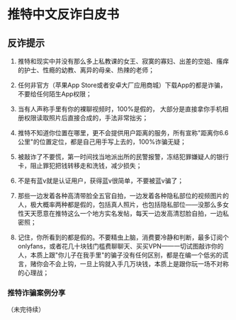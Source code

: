 # 推特中文反诈白皮书

## 反诈提示

1. 推特和现实中并没有那么多上私教课的女王、寂寞的寡妇、出差的空姐、瘙痒的护士、性瘾的幼教、离异的母亲、热辣的老师；

2. 任何非官方（苹果App Store或者安卓大厂应用商城）下载App的都是诈骗，不要给任何陌生App权限；

3. 当有人声称手里有你的裸聊视频时，100%是假的， 大部分是直接拿你手机相册权限读取照片后直接合成的，手法非常拙劣；

4. 推特不知道你位置在哪里，更不会提供用户距离的服务，所有宣称"距离你6.6公里"的位置定位，都是自己用手写上去的，100%诈骗无疑；

5. 被敲诈了不要慌，第一时间找当地派出所的民警报警，冻结犯罪嫌疑人的银行卡，阻止罪犯把钱转移走和洗钱，减少损失；

6. 不是有蓝v就是认证用户，获得蓝v很简单，不要被蓝v骗了；

7. 那些一边发着各种高清带脸全五官自拍，一边发着各种隐私部位的视频图片的人，极大概率两种都是假的，包括真人照片，也包括隐私部位——没那么多女性天天愿意在推特这么一个地方实名发帖，每天一边发高清怼脸自拍，一边私密照；

8. 记住，你所看到的都是假的。不要精虫上脑，消费要冷静和判断，最多订阅个onlyfans，或者花几十块钱门槛费聊聊天、买买VPN——一切试图敲诈你的人，本质上跟"你儿子在我手里"的骗子没有任何区别，都是在编一个低劣的谎言，赌你会不会上钩，一旦上钩就入手几万块钱，本质上是跟你玩一场不对称的心理战；

### 推特诈骗案例分享

（未完待续）